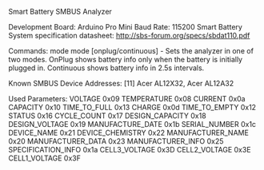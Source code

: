 Smart Battery SMBUS Analyzer

Development Board: Arduino Pro Mini
Baud Rate: 115200
Smart Battery System specification datasheet: http://sbs-forum.org/specs/sbdat110.pdf

Commands: mode
mode [onplug/continuous] - Sets the analyzer in one of two modes. OnPlug shows battery info only when the battery is initially plugged in. Continuous shows battery info in 2.5s intervals.

Known SMBUS Device Addresses:
[11] Acer AL12X32, Acer AL12A32

Used Parameters:
VOLTAGE 0x09
TEMPERATURE 0x08
CURRENT 0x0a
CAPACITY 0x10
TIME_TO_FULL 0x13
CHARGE 0x0d
TIME_TO_EMPTY 0x12
STATUS 0x16
CYCLE_COUNT 0x17
DESIGN_CAPACITY 0x18
DESIGN_VOLTAGE 0x19
MANUFACTURE_DATE 0x1b
SERIAL_NUMBER 0x1c
DEVICE_NAME 0x21
DEVICE_CHEMISTRY 0x22
MANUFACTURER_NAME 0x20
MANUFACTURER_DATA 0x23
MANUFACTURER_INFO 0x25
SPECIFICATION_INFO 0x1a
CELL3_VOLTAGE 0x3D
CELL2_VOLTAGE 0x3E
CELL1_VOLTAGE 0x3F